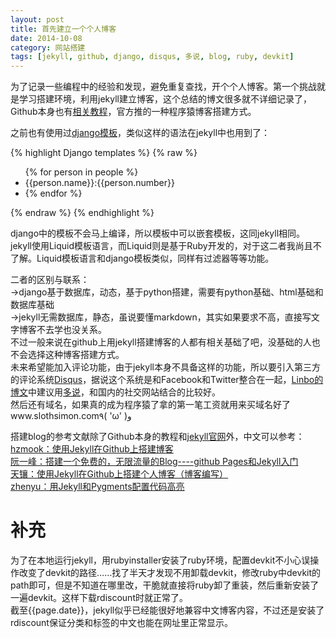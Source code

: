 ```yaml
---
layout: post
title: 首先建立一个个人博客
date: 2014-10-08
category: 网站搭建
tags: [jekyll, github, django, disqus, 多说, blog, ruby, devkit]
---
```

为了记录一些编程中的经验和发现，避免重复查找，开个个人博客。第一个挑战就是学习搭建环境，利用jekyll建立博客，这个总结的博文很多就不详细记录了，Github本身也有[相关教程][Github Pages]，官方推的一种程序猿博客搭建方式。

之前也有使用过[django模板][django-template]，类似这样的语法在jekyll中也用到了：

{% highlight Django templates %}
{% raw %}
<ul>
	{% for person in people %}
		<li>{{person.name}}:{{person.number}}<li>
	{% endfor %}
</ul>
{% endraw %}
{% endhighlight %}

django中的模板不会马上编译，所以模板中可以嵌套模板，这同jekyll相同。jekyll使用Liquid模板语言，而Liquid则是基于Ruby开发的，对于这二者我尚且不了解。Liquid模板语言和django模板类似，同样有过滤器等等功能。

二者的区别与联系：<br>
	→django基于数据库，动态，基于python搭建，需要有python基础、html基础和数据库基础<br>
	→jekyll无需数据库，静态，虽说要懂markdown，其实如果要求不高，直接写文字博客不去学也没关系。<br>
不过一般来说在github上用jekyll搭建博客的人都有相关基础了吧，没基础的人也不会选择这种博客搭建方式。<br>
未来希望能加入评论功能，由于jekyll本身不具备这样的功能，所以要引入第三方的评论系统[Disqus][Disqus]，据说这个系统是和Facebook和Twitter整合在一起，[Linbo的博文][Linbo-jekyll]中建议用[多说][duoshuo]，和国内的社交网站结合的比较好。<br>
然后还有域名，如果真的成为程序猿了拿的第一笔工资就用来买域名好了www.slothsimon.com٩( 'ω' )و

搭建blog的参考文献除了Github本身的教程和[jekyll官网][jekyll]外，中文可以参考：<br>
[hzmook：使用Jekyll在Github上搭建博客][hzmook]<br>
[阮一峰：搭建一个免费的，无限流量的Blog----github Pages和Jekyll入门][ruanyifeng]<br>
[天镶：使用Jekyll在Github上搭建个人博客（博客编写）][skyinlayer]<br>
[zhenyu：用Jekyll和Pygments配置代码高亮][zhenyu]<br>

[Github Pages]:https://pages.github.com/
[django-template]:http://djangobook.py3k.cn/chapter04/
[Disqus]:http://www.disqus.com
[Linbo-jekyll]:http://linbo.github.io/2013/04/19/blog/
[duoshuo]:http://www.duoshuo.com
[hzmook]:http://hzmook.github.io/2012/07/01/use-jekyll-build-blog-on-github.html
[ruanyifeng]:http://www.ruanyifeng.com/blog/2012/08/blogging_with_jekyll.html
[skyinlayer]:http://segmentfault.com/blog/skyinlayer/1190000000406013
[zhenyu]:http://zyzhang.github.io/blog/2012/08/31/highlight-with-Jekyll-and-Pygments/
[jekyll]:http://jekyllcn.com/

补充
===============================
为了在本地运行jekyll，用rubyinstaller安装了ruby环境，配置devkit不小心误操作改变了devkit的路径……找了半天才发现不用卸载devkit，修改ruby中devkit的path即可，但是不知道在哪里改，干脆就直接将ruby卸了重装，然后重新安装了一遍devkit。这样下载rdiscount时就正常了。<br>
截至{{page.date}}，jekyll似乎已经能很好地兼容中文博客内容，不过还是安装了rdiscount保证分类和标签的中文也能在网址里正常显示。